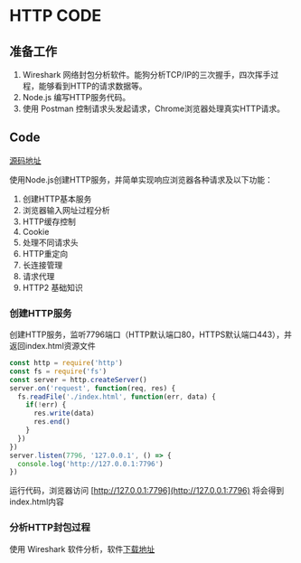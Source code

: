 # HTTP CODE

## 准备工作

  1. Wireshark 网络封包分析软件。能狗分析TCP/IP的三次握手，四次挥手过程，能够看到HTTP的请求数据等。
  2. Node.js 编写HTTP服务代码。
  3. 使用 Postman 控制请求头发起请求，Chrome浏览器处理真实HTTP请求。

## Code

  [源码地址](https://github.com/ZHNLN0/docs/tree/master/code/http)

  使用Node.js创建HTTP服务，并简单实现响应浏览器各种请求及以下功能：

  1. 创建HTTP基本服务
  2. 浏览器输入网址过程分析
  3. HTTP缓存控制
  4. Cookie
  5. 处理不同请求头
  6. HTTP重定向
  7. 长连接管理
  8. 请求代理
  9. HTTP2 基础知识

### 创建HTTP服务

  创建HTTP服务，监听7796端口（HTTP默认端口80，HTTPS默认端口443），并返回index.html资源文件

```js
const http = require('http')
const fs = require('fs')
const server = http.createServer()
server.on('request', function(req, res) {
  fs.readFile('./index.html', function(err, data) {
    if(!err) {
      res.write(data)
      res.end()
    }
  })
})
server.listen(7796, '127.0.0.1', () => {
  console.log('http://127.0.0.1:7796')
})
```

  运行代码，浏览器访问 [http://127.0.0.1:7796](http://127.0.0.1:7796) 将会得到index.html内容

### 分析HTTP封包过程

  使用 Wireshark 软件分析，软件[下载地址](https://www.wireshark.org/download.html)
  